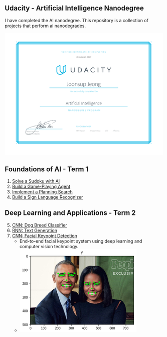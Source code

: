 

## Udacity - Artificial Intelligence Nanodegree

I have completed the AI ​​nanodegree. This repository is a collection of projects that perform ai nanodegrades.

![image](nd889.png)

## Foundations of AI - Term 1

1. [Solve a Sudoku with AI](1_sudoku/)
2. [Build a Game-Playing Agent](2_isolation/)
3. [Implement a Planning Search](3_planning/)
4. [Build a Sign Language Recognizer](4_recognizer/)

## Deep Learning and Applications - Term 2

5. [CNN: Dog Breed Classifier](5_dog_breed_classifier/)
6. [RNN: Text Generation](6_rnn_text_generation/)
7. [CNN: Facial Keypoint Detection](7_facial_keypoints/)
	* End-to-end facial keypoint system using deep learning and computer vision technology.
	* ![image](face.png)

